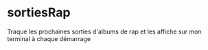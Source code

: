 # sortiesRap
Traque les prochaines sorties d'albums de rap et les affiche sur mon terminal à chaque démarrage
